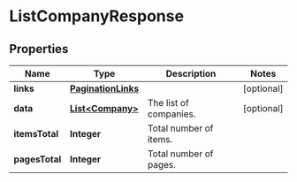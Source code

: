 

# ListCompanyResponse


## Properties

| Name | Type | Description | Notes |
|------------ | ------------- | ------------- | -------------|
|**links** | [**PaginationLinks**](PaginationLinks.md) |  |  [optional] |
|**data** | [**List&lt;Company&gt;**](Company.md) | The list of companies. |  [optional] |
|**itemsTotal** | **Integer** | Total number of items. |  |
|**pagesTotal** | **Integer** | Total number of pages. |  |



